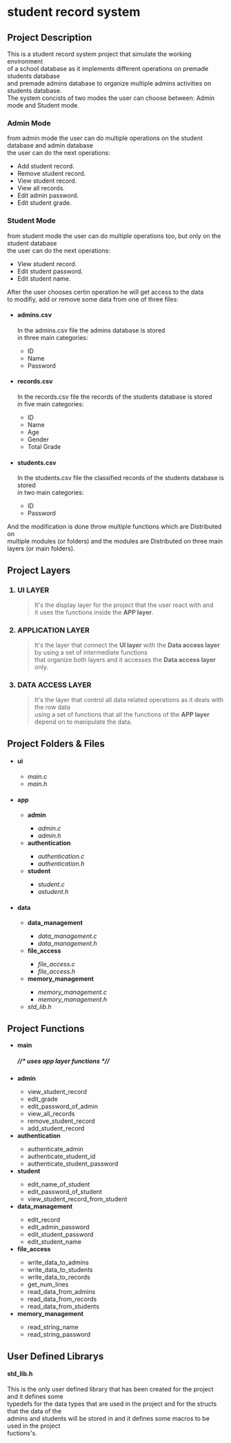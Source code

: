 # student record system

## Project Description
<p>This is a student record system project that simulate the working environment <br>
of a school database as it implements different operations on premade students database<br>
and premade admins database to organize multiple admins activities on students database.<br>
The system concists of two modes the user can choose between: Admin mode and Student mode.</p>
<h3>Admin Mode</h3>
<p>from admin mode the user can do multiple operations on the student database and admin database<br>
the user can do the next operations:<br>
<ul>
 <li>Add student record.</li>
 <li>Remove student record.</li>
 <li>View student record.</li>
 <li>View all records.</li>
 <li>Edit admin password.</li>
 <li>Edit student grade.</li>
</ul>
</p>
<h3>Student Mode</h3>
<p>from student mode the user can do multiple operations too, but only on the student database <br>
the user can do the next operations:<bt>
<ul> 
 <li>View student record.</li>
 <li>Edit student password.</li>
 <li>Edit student name.</li>
</ul>
</p>
<p>After the user chooses certin operation he will get access to the data <br>to modifiy, add or remove some data from one of three files: <br>
<ul>
 <h4><li>admins.csv</li></h4>
  <p>  In the admins.csv file the admins database is stored <br>
    in three main categories: <br>
    <ul>
     <li>ID</li>
     <li>Name</li>
     <li>Password</li>
    </ul>
    </p>
 <h4><li>records.csv</li></h4>
  <p>  In the records.csv file the records of the students database is stored <br>
    in five main categories: <br>
    <ul>
     <li>ID</li>
     <li>Name</li>
     <li>Age</li>
     <li>Gender</li>
     <li>Total Grade</li>
    </ul>
  </p>
 <h4><li>students.csv</li></h4>
  <p>  In the students.csv file the classified records of the students database is stored <br>
    in two main categories: <br>
    <ul>
     <li>ID</li>
     <li>Password</li>
    </ul>
  </p>
</ul>
And the modification is done throw multiple functions which are Distributed on <br>
multiple modules (or folders) and the modules are Distributed on three main layers (or main folders).
</p>

## Project Layers

<ol>
<h3><li>UI LAYER</li></h3>
<blockquote>
<p>It's the display layer for the project that the user react with and <br>
it uses the functions inside the <strong>APP layer</strong>.</p>
</blockquote>
<h3><li>APPLICATION LAYER</li></h3>
<blockquote>
<p>It's the layer that connect the <strong>UI layer</strong> with the <strong>Data access layer</strong>
by using a set of intermediate functions <br>that organize both layers and it accesses the <strong>Data access layer</strong> only.</p>
</blockquote>
<h3><li>DATA ACCESS LAYER</li></h3>
<blockquote>
<p>It's the layer that control all data related operations as it deals with the row data <br>
using a set of functions that all the functions of the <strong>APP layer</strong> <br>
depend on to manipulate the data.</p>
</blockquote>
</ol>

## Project Folders & Files

<ul>
 <h4><li>ui</li></h4>
  <ul>
   <li><em>main.c</em></li>
   <li><em>main.h</em></li>
  </ul>
 <h4><li>app</li></h4>
  <ul>
   <li><strong>admin</strong></li>
    <ul>
     <li><em>admin.c</em></li>
     <li><em>admin.h</em></li>
    </ul>
   <li><strong>authentication</strong></li>
    <ul>
     <li><em>authentication.c</em></li>
     <li><em>authentication.h</em></li>
    </ul>
   <li><strong>student</strong></li>
    <ul>
     <li><em>student.c</em></li>
     <li><em>astudent.h</em></li>
    </ul>
  </ul>
 <h4><li>data</li></h4>
  <ul>
   <li><strong>data_management</strong></li>
    <ul>
     <li><em>data_management.c</em></li>
     <li><em>data_management.h</em></li>
    </ul>
   <li><strong>file_access</strong></li>
    <ul>
     <li><em>file_access.c</em></li>
     <li><em>file_access.h</em></li>
    </ul>
   <li><strong>memory_management</strong></li>
    <ul>
     <li><em>memory_management.c</em></li>
     <li><em>memory_management.h</em></li>
    </ul>
   <li><em>std_lib.h</em></li>
  </ul>
</ul>

## Project Functions

<ul>
 <strong><li>main<br></li></strong>
 <h5> //* uses <strong>app layer</strong> functions *//</h5>
 <strong><li>admin</li></strong>
  <ul>
   <li>view_student_record</li>
   <li>edit_grade</li>
   <li>edit_password_of_admin</li>
   <li>view_all_records</li>
   <li>remove_student_record</li>
   <li>add_student_record</li>
  </ul>
 <strong><li>authentication</li></strong>
  <ul>
   <li>authenticate_admin</li>
   <li>authenticate_student_id</li>
   <li>authenticate_student_password</li>
  </ul>
 <strong><li>student</li></strong>
  <ul>
   <li>edit_name_of_student</li>
   <li>edit_password_of_student</li>
   <li>view_student_record_from_student</li>
  </ul>
 <strong><li>data_management</li></strong>
  <ul>
   <li>edit_record</li>
   <li>edit_admin_password</li>
   <li>edit_student_password</li>
   <li>edit_student_name</li>
  </ul>
 <strong><li>file_access</li></strong>
  <ul>
   <li>write_data_to_admins</li>
   <li>write_data_to_students</li>
   <li>write_data_to_records</li>
   <li>get_num_lines</li>
   <li>read_data_from_admins</li>
   <li>read_data_from_records</li>
   <li>read_data_from_students</li>
  </ul>
 <strong><li>memory_management</li></strong>
  <ul>
   <li>read_string_name</li>
   <li>read_string_password</li>
  </ul>
</ul>

## User Defined Librarys

<h4>std_lib.h</h4>
<p> This is the only user defined library that has been created for the project and it defines some <br> typedefs for the data types that are used in the project and for the structs that the data of the <br> admins and students will be stored in and it defines some macros to be used in the project <br> fuctions's.</p>